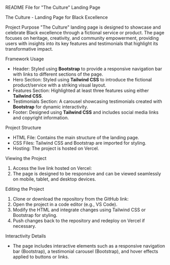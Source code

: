 README File for "The Culture" Landing Page

The Culture - Landing Page for Black Excellence

Project Purpose
"The Culture" landing page is designed to showcase and celebrate Black excellence through a fictional service or product. The page focuses on heritage, creativity, and community empowerment, providing users with insights into its key features and testimonials that highlight its transformative impact.

Framework Usage

- Header: Styled using **Bootstrap** to provide a responsive navigation bar with links to different sections of the page.
- Hero Section: Styled using **Tailwind CSS** to introduce the fictional product/service with a striking visual layout.
- Features Section: Highlighted at least three features using either **Tailwind CSS**.
- Testimonials Section: A carousel showcasing testimonials created with **Bootstrap** for dynamic interactivity.
- Footer: Designed using **Tailwind CSS** and includes social media links and copyright information.

Project Structure

- HTML File: Contains the main structure of the landing page.
- CSS Files: Tailwind CSS and Bootstrap are imported for styling.
- Hosting: The project is hosted on Vercel.

Viewing the Project

1. Access the live link hosted on Vercel:
2. The page is designed to be responsive and can be viewed seamlessly on mobile, tablet, and desktop devices.

Editing the Project

1. Clone or download the repository from the GitHub link:
2. Open the project in a code editor (e.g., VS Code).
3. Modify the HTML and integrate changes using Tailwind CSS or Bootstrap for styling.
4. Push changes back to the repository and redeploy on Vercel if necessary.

Interactivity Details

- The page includes interactive elements such as a responsive navigation bar (Bootstrap), a testimonial carousel (Bootstrap), and hover effects applied to buttons or links.
